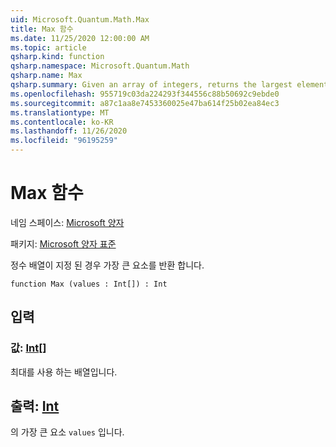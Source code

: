 ```yaml
---
uid: Microsoft.Quantum.Math.Max
title: Max 함수
ms.date: 11/25/2020 12:00:00 AM
ms.topic: article
qsharp.kind: function
qsharp.namespace: Microsoft.Quantum.Math
qsharp.name: Max
qsharp.summary: Given an array of integers, returns the largest element.
ms.openlocfilehash: 955719c03da224293f344556c88b50692c9ebde0
ms.sourcegitcommit: a87c1aa8e7453360025e47ba614f25b02ea84ec3
ms.translationtype: MT
ms.contentlocale: ko-KR
ms.lasthandoff: 11/26/2020
ms.locfileid: "96195259"
---
```

# <a name="max-function"></a>Max 함수

네임 스페이스: [Microsoft 양자](xref:Microsoft.Quantum.Math)

패키지: [Microsoft 양자 표준](https://nuget.org/packages/Microsoft.Quantum.Standard)


정수 배열이 지정 된 경우 가장 큰 요소를 반환 합니다.

```qsharp
function Max (values : Int[]) : Int
```


## <a name="input"></a>입력

### <a name="values--int"></a>값: [Int](xref:microsoft.quantum.lang-ref.int)[]

최대를 사용 하는 배열입니다.



## <a name="output--int"></a>출력: [Int](xref:microsoft.quantum.lang-ref.int)

의 가장 큰 요소 `values` 입니다.
